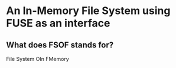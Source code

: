 # An In-Memory File System using FUSE as an interface

## What does FSOF stands for?
 File System OIn FMemory
